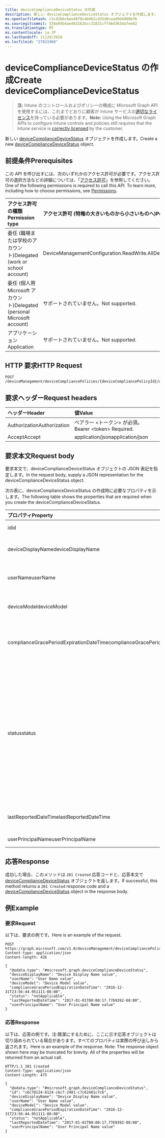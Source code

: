 ```yaml
---
title: deviceComplianceDeviceStatus の作成
description: 新しい deviceComplianceDeviceStatus オブジェクトを作成します。
ms.openlocfilehash: c3c43b6c6ee49f0c4b962cd35d0cead9d4900bf6
ms.sourcegitcommit: 334e84b4aed63162bcc31831cffd6d363dafee02
ms.translationtype: MT
ms.contentlocale: ja-JP
ms.lasthandoff: 11/29/2018
ms.locfileid: "27021968"
---
```

# <a name="create-devicecompliancedevicestatus"></a><span data-ttu-id="5aeec-103">deviceComplianceDeviceStatus の作成</span><span class="sxs-lookup"><span data-stu-id="5aeec-103">Create deviceComplianceDeviceStatus</span></span>

> <span data-ttu-id="5aeec-104">**注:** Intune のコントロールおよびポリシーの構成に Microsoft Graph API を使用するには、これまでどおりに顧客が Intune サービスの[適切なライセンス](https://go.microsoft.com/fwlink/?linkid=839381)を持っている必要があります。</span><span class="sxs-lookup"><span data-stu-id="5aeec-104">**Note:** Using the Microsoft Graph APIs to configure Intune controls and policies still requires that the Intune service is [correctly licensed](https://go.microsoft.com/fwlink/?linkid=839381) by the customer.</span></span>

<span data-ttu-id="5aeec-105">新しい [deviceComplianceDeviceStatus](../resources/intune-deviceconfig-devicecompliancedevicestatus.md) オブジェクトを作成します。</span><span class="sxs-lookup"><span data-stu-id="5aeec-105">Create a new [deviceComplianceDeviceStatus](../resources/intune-deviceconfig-devicecompliancedevicestatus.md) object.</span></span>
## <a name="prerequisites"></a><span data-ttu-id="5aeec-106">前提条件</span><span class="sxs-lookup"><span data-stu-id="5aeec-106">Prerequisites</span></span>
<span data-ttu-id="5aeec-p101">この API を呼び出すには、次のいずれかのアクセス許可が必要です。アクセス許可の選択方法などの詳細については、「[アクセス許可](/graph/permissions-reference)」を参照してください。</span><span class="sxs-lookup"><span data-stu-id="5aeec-p101">One of the following permissions is required to call this API. To learn more, including how to choose permissions, see [Permissions](/graph/permissions-reference).</span></span>

|<span data-ttu-id="5aeec-109">アクセス許可の種類</span><span class="sxs-lookup"><span data-stu-id="5aeec-109">Permission type</span></span>|<span data-ttu-id="5aeec-110">アクセス許可 (特権の大きいものから小さいものへ)</span><span class="sxs-lookup"><span data-stu-id="5aeec-110">Permissions (from most to least privileged)</span></span>|
|:---|:---|
|<span data-ttu-id="5aeec-111">委任 (職場または学校のアカウント)</span><span class="sxs-lookup"><span data-stu-id="5aeec-111">Delegated (work or school account)</span></span>|<span data-ttu-id="5aeec-112">DeviceManagementConfiguration.ReadWrite.All</span><span class="sxs-lookup"><span data-stu-id="5aeec-112">DeviceManagementConfiguration.ReadWrite.All</span></span>|
|<span data-ttu-id="5aeec-113">委任 (個人用 Microsoft アカウント)</span><span class="sxs-lookup"><span data-stu-id="5aeec-113">Delegated (personal Microsoft account)</span></span>|<span data-ttu-id="5aeec-114">サポートされていません。</span><span class="sxs-lookup"><span data-stu-id="5aeec-114">Not supported.</span></span>|
|<span data-ttu-id="5aeec-115">アプリケーション</span><span class="sxs-lookup"><span data-stu-id="5aeec-115">Application</span></span>|<span data-ttu-id="5aeec-116">サポートされていません。</span><span class="sxs-lookup"><span data-stu-id="5aeec-116">Not supported.</span></span>|

## <a name="http-request"></a><span data-ttu-id="5aeec-117">HTTP 要求</span><span class="sxs-lookup"><span data-stu-id="5aeec-117">HTTP Request</span></span>
<!-- {
  "blockType": "ignored"
}
-->
``` http
POST /deviceManagement/deviceCompliancePolicies/{deviceCompliancePolicyId}/deviceStatuses
```

## <a name="request-headers"></a><span data-ttu-id="5aeec-118">要求ヘッダー</span><span class="sxs-lookup"><span data-stu-id="5aeec-118">Request headers</span></span>
|<span data-ttu-id="5aeec-119">ヘッダー</span><span class="sxs-lookup"><span data-stu-id="5aeec-119">Header</span></span>|<span data-ttu-id="5aeec-120">値</span><span class="sxs-lookup"><span data-stu-id="5aeec-120">Value</span></span>|
|:---|:---|
|<span data-ttu-id="5aeec-121">Authorization</span><span class="sxs-lookup"><span data-stu-id="5aeec-121">Authorization</span></span>|<span data-ttu-id="5aeec-122">ベアラー &lt;トークン&gt; が必須。</span><span class="sxs-lookup"><span data-stu-id="5aeec-122">Bearer &lt;token&gt; Required.</span></span>|
|<span data-ttu-id="5aeec-123">Accept</span><span class="sxs-lookup"><span data-stu-id="5aeec-123">Accept</span></span>|<span data-ttu-id="5aeec-124">application/json</span><span class="sxs-lookup"><span data-stu-id="5aeec-124">application/json</span></span>|

## <a name="request-body"></a><span data-ttu-id="5aeec-125">要求本文</span><span class="sxs-lookup"><span data-stu-id="5aeec-125">Request body</span></span>
<span data-ttu-id="5aeec-126">要求本文で、deviceComplianceDeviceStatus オブジェクトの JSON 表記を指定します。</span><span class="sxs-lookup"><span data-stu-id="5aeec-126">In the request body, supply a JSON representation for the deviceComplianceDeviceStatus object.</span></span>

<span data-ttu-id="5aeec-127">次の表に、deviceComplianceDeviceStatus の作成時に必要なプロパティを示します。</span><span class="sxs-lookup"><span data-stu-id="5aeec-127">The following table shows the properties that are required when you create the deviceComplianceDeviceStatus.</span></span>

|<span data-ttu-id="5aeec-128">プロパティ</span><span class="sxs-lookup"><span data-stu-id="5aeec-128">Property</span></span>|<span data-ttu-id="5aeec-129">型</span><span class="sxs-lookup"><span data-stu-id="5aeec-129">Type</span></span>|<span data-ttu-id="5aeec-130">説明</span><span class="sxs-lookup"><span data-stu-id="5aeec-130">Description</span></span>|
|:---|:---|:---|
|<span data-ttu-id="5aeec-131">id</span><span class="sxs-lookup"><span data-stu-id="5aeec-131">id</span></span>|<span data-ttu-id="5aeec-132">String</span><span class="sxs-lookup"><span data-stu-id="5aeec-132">String</span></span>|<span data-ttu-id="5aeec-133">エンティティのキー。</span><span class="sxs-lookup"><span data-stu-id="5aeec-133">Key of the entity.</span></span>|
|<span data-ttu-id="5aeec-134">deviceDisplayName</span><span class="sxs-lookup"><span data-stu-id="5aeec-134">deviceDisplayName</span></span>|<span data-ttu-id="5aeec-135">String</span><span class="sxs-lookup"><span data-stu-id="5aeec-135">String</span></span>|<span data-ttu-id="5aeec-136">DevicePolicyStatus のデバイス名。</span><span class="sxs-lookup"><span data-stu-id="5aeec-136">Device name of the DevicePolicyStatus.</span></span>|
|<span data-ttu-id="5aeec-137">userName</span><span class="sxs-lookup"><span data-stu-id="5aeec-137">userName</span></span>|<span data-ttu-id="5aeec-138">String</span><span class="sxs-lookup"><span data-stu-id="5aeec-138">String</span></span>|<span data-ttu-id="5aeec-139">レポートされているユーザー名</span><span class="sxs-lookup"><span data-stu-id="5aeec-139">The User Name that is being reported</span></span>|
|<span data-ttu-id="5aeec-140">deviceModel</span><span class="sxs-lookup"><span data-stu-id="5aeec-140">deviceModel</span></span>|<span data-ttu-id="5aeec-141">String</span><span class="sxs-lookup"><span data-stu-id="5aeec-141">String</span></span>|<span data-ttu-id="5aeec-142">レポートされているデバイス モデル</span><span class="sxs-lookup"><span data-stu-id="5aeec-142">The device model that is being reported</span></span>|
|<span data-ttu-id="5aeec-143">complianceGracePeriodExpirationDateTime</span><span class="sxs-lookup"><span data-stu-id="5aeec-143">complianceGracePeriodExpirationDateTime</span></span>|<span data-ttu-id="5aeec-144">DateTimeOffset</span><span class="sxs-lookup"><span data-stu-id="5aeec-144">DateTimeOffset</span></span>|<span data-ttu-id="5aeec-145">デバイス コンプライアンスの猶予期間が過ぎる DateTime</span><span class="sxs-lookup"><span data-stu-id="5aeec-145">The DateTime when device compliance grace period expires</span></span>|
|<span data-ttu-id="5aeec-146">status</span><span class="sxs-lookup"><span data-stu-id="5aeec-146">status</span></span>|[<span data-ttu-id="5aeec-147">complianceStatus</span><span class="sxs-lookup"><span data-stu-id="5aeec-147">complianceStatus</span></span>](../resources/intune-shared-compliancestatus.md)|<span data-ttu-id="5aeec-148">ポリシー レポートのコンプライアンスの状態。</span><span class="sxs-lookup"><span data-stu-id="5aeec-148">Compliance status of the policy report.</span></span> <span data-ttu-id="5aeec-149">可能な値は、`unknown`、`notApplicable`、`compliant`、`remediated`、`nonCompliant`、`error`、`conflict`、`notAssigned` です。</span><span class="sxs-lookup"><span data-stu-id="5aeec-149">Possible values are: `unknown`, `notApplicable`, `compliant`, `remediated`, `nonCompliant`, `error`, `conflict`, `notAssigned`.</span></span>|
|<span data-ttu-id="5aeec-150">lastReportedDateTime</span><span class="sxs-lookup"><span data-stu-id="5aeec-150">lastReportedDateTime</span></span>|<span data-ttu-id="5aeec-151">DateTimeOffset</span><span class="sxs-lookup"><span data-stu-id="5aeec-151">DateTimeOffset</span></span>|<span data-ttu-id="5aeec-152">ポリシー レポートの最終変更日時。</span><span class="sxs-lookup"><span data-stu-id="5aeec-152">Last modified date time of the policy report.</span></span>|
|<span data-ttu-id="5aeec-153">userPrincipalName</span><span class="sxs-lookup"><span data-stu-id="5aeec-153">userPrincipalName</span></span>|<span data-ttu-id="5aeec-154">String</span><span class="sxs-lookup"><span data-stu-id="5aeec-154">String</span></span>|<span data-ttu-id="5aeec-155">UserPrincipalName。</span><span class="sxs-lookup"><span data-stu-id="5aeec-155">UserPrincipalName.</span></span>|



## <a name="response"></a><span data-ttu-id="5aeec-156">応答</span><span class="sxs-lookup"><span data-stu-id="5aeec-156">Response</span></span>
<span data-ttu-id="5aeec-157">成功した場合、このメソッドは `201 Created` 応答コードと、応答本文で [deviceComplianceDeviceStatus](../resources/intune-deviceconfig-devicecompliancedevicestatus.md) オブジェクトを返します。</span><span class="sxs-lookup"><span data-stu-id="5aeec-157">If successful, this method returns a `201 Created` response code and a [deviceComplianceDeviceStatus](../resources/intune-deviceconfig-devicecompliancedevicestatus.md) object in the response body.</span></span>

## <a name="example"></a><span data-ttu-id="5aeec-158">例</span><span class="sxs-lookup"><span data-stu-id="5aeec-158">Example</span></span>
### <a name="request"></a><span data-ttu-id="5aeec-159">要求</span><span class="sxs-lookup"><span data-stu-id="5aeec-159">Request</span></span>
<span data-ttu-id="5aeec-160">以下は、要求の例です。</span><span class="sxs-lookup"><span data-stu-id="5aeec-160">Here is an example of the request.</span></span>
``` http
POST https://graph.microsoft.com/v1.0/deviceManagement/deviceCompliancePolicies/{deviceCompliancePolicyId}/deviceStatuses
Content-type: application/json
Content-length: 426

{
  "@odata.type": "#microsoft.graph.deviceComplianceDeviceStatus",
  "deviceDisplayName": "Device Display Name value",
  "userName": "User Name value",
  "deviceModel": "Device Model value",
  "complianceGracePeriodExpirationDateTime": "2016-12-31T23:56:44.951111-08:00",
  "status": "notApplicable",
  "lastReportedDateTime": "2017-01-01T00:00:17.7769392-08:00",
  "userPrincipalName": "User Principal Name value"
}
```

### <a name="response"></a><span data-ttu-id="5aeec-161">応答</span><span class="sxs-lookup"><span data-stu-id="5aeec-161">Response</span></span>
<span data-ttu-id="5aeec-p103">以下は、応答の例です。注:簡潔にするために、ここに示す応答オブジェクトは切り詰められている場合があります。すべてのプロパティは実際の呼び出しから返されます。</span><span class="sxs-lookup"><span data-stu-id="5aeec-p103">Here is an example of the response. Note: The response object shown here may be truncated for brevity. All of the properties will be returned from an actual call.</span></span>
``` http
HTTP/1.1 201 Created
Content-Type: application/json
Content-Length: 475

{
  "@odata.type": "#microsoft.graph.deviceComplianceDeviceStatus",
  "id": "c6c78124-8124-c6c7-2481-c7c62481c7c6",
  "deviceDisplayName": "Device Display Name value",
  "userName": "User Name value",
  "deviceModel": "Device Model value",
  "complianceGracePeriodExpirationDateTime": "2016-12-31T23:56:44.951111-08:00",
  "status": "notApplicable",
  "lastReportedDateTime": "2017-01-01T00:00:17.7769392-08:00",
  "userPrincipalName": "User Principal Name value"
}
```



